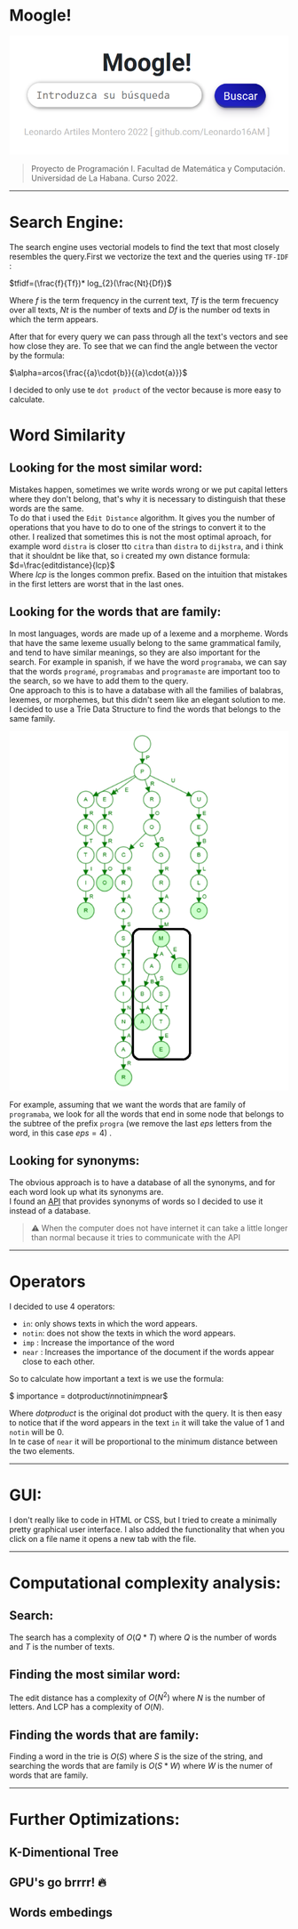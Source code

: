 # Moogle!

![](moogle.png)

> Proyecto de Programación I. Facultad de Matemática y Computación. Universidad de La Habana. Curso 2022.

---
# Search Engine:
The search engine uses vectorial models to find the text that most closely resembles the query.First we vectorize the text and the queries using `TF-IDF` :
  
$tfidf=(\frac{f}{Tf})* log_{2}(\frac{Nt}{Df})$  

Where $f$ is the term frequency in the current text, $Tf$ is the term frecuency over all texts, $Nt$ is the number of texts and $Df$ is the number od texts in which the term appears.

After that for every query we can pass through all the text's vectors and see how close they are. To see that we can find the angle between the vector by the formula:

$\alpha=arcos{\frac{{a}\cdot{b}}{{a}\cdot{a}}}$ 

I decided to only use te `dot product` of the vector because is more easy to calculate.

  

# Word Similarity
## Looking for the most similar word:
Mistakes happen, sometimes we write words wrong or we put capital letters where they don't belong, that's why it is necessary to distinguish that these words are the same.  
To do that i used the `Edit Distance` algorithm. It gives you the number of operations that you have to do to one of the strings to convert it to the other. I realized that sometimes this is not the most optimal aproach, for example word `distra` is closer tto `citra` than `distra` to `dijkstra`, and i think that it shouldnt be like that, so i created my own distance formula:  
$d=\frac{editdistance}{lcp}$   
Where $lcp$ is the longes common prefix. Based on the intuition that mistakes in the first letters are worst that in the last ones.


## Looking for the words that are family:
In most languages, words are made up of a lexeme and a morpheme. Words that have the same lexeme usually belong to the same grammatical family, and tend to have similar meanings, so they are also important for the search.
For example in spanish, if we have the word `programaba`, we can say that the words `programé`, `programabas` and `programaste`  are important too to the search, so we have to add them to the query.  
One approach to this is to have a database with all the families of balabras, lexemes, or morphemes, but this didn't seem like an elegant solution to me.
I decided to use a Trie Data Structure to find the words that belongs to the same family.  
  
![](trie.png)
  
  
For example, assuming that we want the words that are family of `programaba`, we look for all the words that end in some node that belongs to the subtree of the prefix `progra` (we remove the last $eps$ letters from the word, in this case $eps=4$) .


## Looking for synonyms:
The obvious approach is to have a database of all the synonyms, and for each word look up what its synonyms are.  
I found an [API](http://sesat.fdi.ucm.es:8080/Web/sinonimos.html) that provides synonyms of words so I decided to use it instead of a database.



> ⚠️ When the computer does not have internet it can take a little longer than normal because it tries to communicate with the API

---
# Operators

I decided to use 4 operators:
- `in`: only shows texts in which the word appears.
- `notin`: does not show the texts in which the word appears.
- `imp` : Increase the importance of the word
- `near` : Increases the importance of the document if the words appear close to each other.

So to calculate how important a text is we use the formula:

$ importance = dotproduct*in*notin*imp*near$

Where $dotproduct$ is the original dot product with the query.
It is then easy to notice that if the word appears in the text `in` it will take the value of 1 and `notin` will be 0.  
In te case of `near` it will be proportional to the minimum distance between the two elements.


---
# GUI:  
I don't really like to code in HTML or CSS, but I tried to create a minimally pretty graphical user interface. I also added the functionality that when you click on a file name it opens a new tab with the file.

---
# Computational complexity analysis:
## Search:
The search has a complexity of $O(Q*T)$ where $Q$ is the number of words and $T$ is the number of texts.
## Finding the most similar word:
The edit distance has a complexity of $O(N^2)$ where $N$ is the number of letters. And LCP has a complexity of $O(N)$. 
## Finding the words that are family:
Finding a word in the trie is $O(S)$ where $S$ is the size of the string, and searching the words that are family is $O(S*W)$ where $W$ is the numer of words that are family.

---
# Further Optimizations:
## K-Dimentional Tree
## GPU's go brrrr! 🔥
## Words embedings
